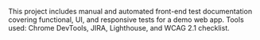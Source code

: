 This project includes manual and automated front-end test documentation covering functional, UI, and responsive tests for a demo web app.
Tools used: Chrome DevTools, JIRA, Lighthouse, and WCAG 2.1 checklist.
